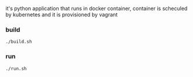 it's python application that runs in docker container, container is scheculed by kubernetes and it is provisioned by vagrant

### build
`./build.sh`

### run
`./run.sh`
